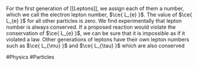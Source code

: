 For the first generation of [[Leptons]], we assign each of them a number, which we call the electron lepton number, $\ce{ L_{e} }$. The value of $\ce{ L_{e} }$ for all other particles is zero. We find experimentally that lepton number is always conserved. If a proposed reaction would violate the conservation of $\ce{ L_{e} }$, we can be sure that it is impossible as if it violated a law. Other generations of leptons have their own lepton numbers such as $\ce{ L_{\mu} }$ and $\ce{ L_{\tau} }$ which are also conserved

#Physics #Particles 